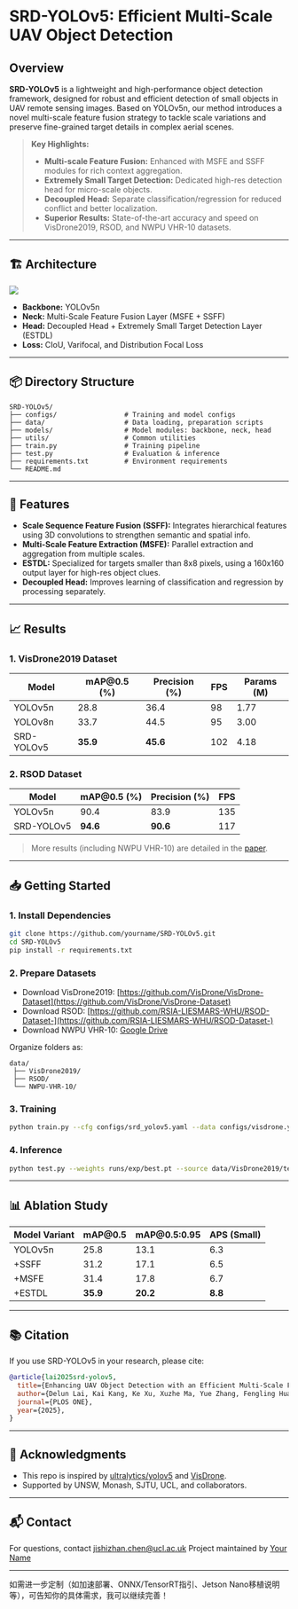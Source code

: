 # SRD-YOLOv5: Efficient Multi-Scale UAV Object Detection

##  Overview

**SRD-YOLOv5** is a lightweight and high-performance object detection framework, designed for robust and efficient detection of small objects in UAV remote sensing images. Based on YOLOv5n, our method introduces a novel multi-scale feature fusion strategy to tackle scale variations and preserve fine-grained target details in complex aerial scenes.

> **Key Highlights:**
>
> * **Multi-scale Feature Fusion:** Enhanced with MSFE and SSFF modules for rich context aggregation.
> * **Extremely Small Target Detection:** Dedicated high-res detection head for micro-scale objects.
> * **Decoupled Head:** Separate classification/regression for reduced conflict and better localization.
> * **Superior Results:** State-of-the-art accuracy and speed on VisDrone2019, RSOD, and NWPU VHR-10 datasets.

---

## 🏗️ Architecture

![](assets/srd-yolov5-architecture.png) <!-- 可放置你的框架结构图 -->

* **Backbone:** YOLOv5n
* **Neck:** Multi-Scale Feature Fusion Layer (MSFE + SSFF)
* **Head:** Decoupled Head + Extremely Small Target Detection Layer (ESTDL)
* **Loss:** CIoU, Varifocal, and Distribution Focal Loss

---

## 📦 Directory Structure

```
SRD-YOLOv5/
├── configs/                 # Training and model configs
├── data/                    # Data loading, preparation scripts
├── models/                  # Model modules: backbone, neck, head
├── utils/                   # Common utilities
├── train.py                 # Training pipeline
├── test.py                  # Evaluation & inference
├── requirements.txt         # Environment requirements
└── README.md
```

---

## 📝 Features

* **Scale Sequence Feature Fusion (SSFF):** Integrates hierarchical features using 3D convolutions to strengthen semantic and spatial info.
* **Multi-Scale Feature Extraction (MSFE):** Parallel extraction and aggregation from multiple scales.
* **ESTDL:** Specialized for targets smaller than 8x8 pixels, using a 160x160 output layer for high-res object clues.
* **Decoupled Head:** Improves learning of classification and regression by processing separately.

---

## 📈 Results

### 1. VisDrone2019 Dataset

| Model      | mAP\@0.5 (%) | Precision (%) | FPS | Params (M) |
| ---------- | ------------ | ------------- | --- | ---------- |
| YOLOv5n    | 28.8         | 36.4          | 98  | 1.77       |
| YOLOv8n    | 33.7         | 44.5          | 95  | 3.00       |
| SRD-YOLOv5 | **35.9**     | **45.6**      | 102 | 4.18       |

### 2. RSOD Dataset

| Model      | mAP\@0.5 (%) | Precision (%) | FPS |
| ---------- | ------------ | ------------- | --- |
| YOLOv5n    | 90.4         | 83.9          | 135 |
| SRD-YOLOv5 | **94.6**     | **90.6**      | 117 |

> More results (including NWPU VHR-10) are detailed in the [paper](./docs/PLOS_SRDYOLOV5_Manuscript.pdf).

---

## 📥 Getting Started

### 1. Install Dependencies

```bash
git clone https://github.com/yourname/SRD-YOLOv5.git
cd SRD-YOLOv5
pip install -r requirements.txt
```

### 2. Prepare Datasets

* Download VisDrone2019: [https://github.com/VisDrone/VisDrone-Dataset](https://github.com/VisDrone/VisDrone-Dataset)
* Download RSOD: [https://github.com/RSIA-LIESMARS-WHU/RSOD-Dataset-](https://github.com/RSIA-LIESMARS-WHU/RSOD-Dataset-)
* Download NWPU VHR-10: [Google Drive](https://github.com/alanli2018/NWPU-VHR-10-dataset)

Organize folders as:

```
data/
 ├── VisDrone2019/
 ├── RSOD/
 └── NWPU-VHR-10/
```

### 3. Training

```bash
python train.py --cfg configs/srd_yolov5.yaml --data configs/visdrone.yaml --device 0
```

### 4. Inference

```bash
python test.py --weights runs/exp/best.pt --source data/VisDrone2019/test/
```

---

## 📊 Ablation Study

| Model Variant | mAP\@0.5 | mAP\@0.5:0.95 | APS (Small) |
| ------------- | -------- | ------------- | ----------- |
| YOLOv5n       | 25.8     | 13.1          | 6.3         |
| +SSFF         | 31.2     | 17.1          | 6.5         |
| +MSFE         | 31.4     | 17.8          | 6.7         |
| +ESTDL        | **35.9** | **20.2**      | **8.8**     |

---

## 📚 Citation

If you use SRD-YOLOv5 in your research, please cite:

```bibtex
@article{lai2025srd-yolov5,
  title={Enhancing UAV Object Detection with an Efficient Multi-Scale Feature Fusion Framework},
  author={Delun Lai, Kai Kang, Ke Xu, Xuzhe Ma, Yue Zhang, Fengling Huang, Jishizhan Chen},
  journal={PLOS ONE},
  year={2025},
}
```

---

## 🤝 Acknowledgments

* This repo is inspired by [ultralytics/yolov5](https://github.com/ultralytics/yolov5) and [VisDrone](https://github.com/VisDrone/VisDrone-Dataset).
* Supported by UNSW, Monash, SJTU, UCL, and collaborators.

---

## 📬 Contact

For questions, contact [jishizhan.chen@ucl.ac.uk](mailto:jishizhan.chen@ucl.ac.uk)
Project maintained by [Your Name](mailto:your.email@domain.com)

---

如需进一步定制（如加速部署、ONNX/TensorRT指引、Jetson Nano移植说明等），可告知你的具体需求，我可以继续完善！
